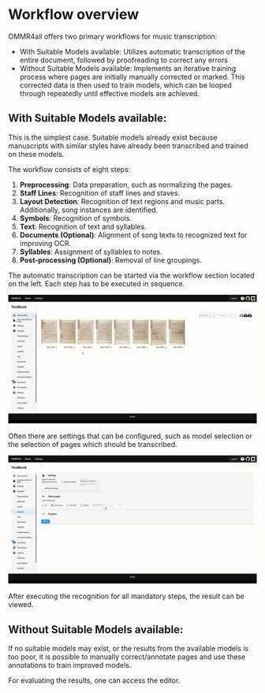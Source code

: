 # Workflow overview

OMMR4all offers two primary workflows for music transcription:

- With Suitable Models available: Utilizes automatic transcription of the entire document, followed by proofreading to
correct any errors
-  Without Suitable Models available: Implements an iterative training process where pages are initially manually corrected
or marked. This corrected data is then used to train models, which can be looped through repeatedly until effective
models are achieved.


## With Suitable Models available:

This is the simplest case. Suitable models already exist because manuscripts with similar styles have already been
transcribed and trained on these models.

The workflow consists of eight steps:

1. **Preprocessing**: Data preparation, such as normalizing the pages.
2. **Staff Lines**: Recognition of staff lines and staves.
3. **Layout Detection**: Recognition of text regions and music parts. Additionally, song instances are identified.
4. **Symbols**: Recognition of symbols.
5. **Text**: Recognition of text and syllables.
6. **Documents (Optional)**: Alignment of song texts to recognized text for improving OCR.
7. **Syllables**: Assignment of syllables to notes.
8. **Post-processing (Optional)**: Removal of line groupings.

The automatic transcription can be started via the workflow section located on the left. Each step has to be executed in sequence.

![start_workflow1](../../images/workflow/workflow_preprocessing.gif)


Often there are settings that can be configured, such as model selection or the selection of pages which should be transcribed.

![model:selection](../../images/workflow/model_selection.gif)


After executing the recognition for all mandatory steps, the result can be viewed.






## Without Suitable Models available:


If no suitable models may exist, or the results from the available models is too poor, it is
possible to manually correct/annotate pages and use these annotations to train improved models.

For evaluating the results, one can access the editor.




